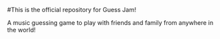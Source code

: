 #This is the official repository for Guess Jam!

A music guessing game to play with friends and family from anywhere in the world!

